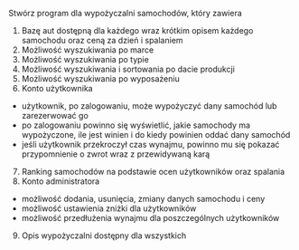Stwórz program dla wypożyczalni samochodów, który zawiera
1. Bazę aut dostępną dla każdego wraz krótkim opisem każdego samochodu oraz ceną za dzień i spalaniem
2. Możliwość wyszukiwania po marce
3. Możliwość wyszukiwania po typie
4. Możliwość wyszukiwania i sortowania po dacie produkcji
5. Możliwość wyszukiwania po wyposażeniu
6. Konto użytkownika
- użytkownik, po zalogowaniu,  może wypożyczyć dany samochód lub zarezerwować go
- po zalogowaniu powinno się wyświetlić, jakie samochody ma wypożyczone, ile jest winien i do kiedy powinien oddać dany samochód
- jeśli użytkownik przekroczył czas wynajmu, powinno mu się pokazać przypomnienie o zwrot wraz z przewidywaną karą
7. Ranking samochodów na podstawie ocen użytkowników  oraz spalania
8. Konto administratora
- możliwość dodania, usunięcia, zmiany danych samochodu i ceny
- możliwość ustawienia zniżki dla użytkowników
- możliwość przedłużenia wynajmu dla poszczególnych użytkowników
9. Opis wypożyczalni dostępny dla wszystkich
